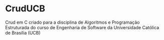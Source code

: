 # CrudUCB
Crud em C criado para a disciplina de Algoritmos e Programação Estruturada do curso de Engenharia de Software da Universidade Católica de Brasília (UCB)
